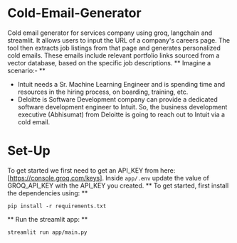 # Cold-Email-Generator
Cold email generator for services company using groq, langchain and streamlit. It allows users to input the URL of a company's careers page. The tool then extracts job listings from that page and generates personalized cold emails. These emails include relevant portfolio links sourced from a vector database, based on the specific job descriptions.
** Imagine a scenario:- **
- Intuit needs a Sr. Machine Learning Engineer and is spending time and resources in the hiring process, on boarding, training, etc.
- Deloitte is Software Development company can provide a dedicated software development engineer to Intuit. So, the business development executive (Abhisumat) from Deloitte is going to reach out to Intuit via a cold email.
# Set-Up 
To get started we first need to get an API_KEY from here: 
[https://console.groq.com/keys].
Inside `app/.env` update the value of GROQ_API_KEY with the API_KEY you created.
** To get started, first install the dependencies using: ** 
```
pip install -r requirements.txt
```
 
** Run the streamlit app: **
```
streamlit run app/main.py
``` 
